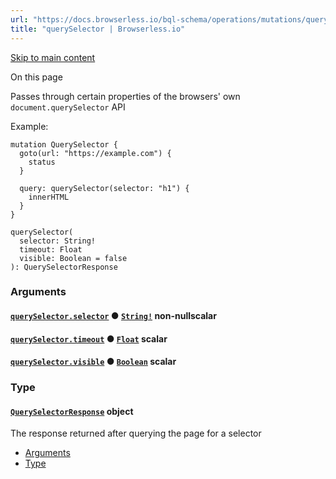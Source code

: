 ```yaml
---
url: "https://docs.browserless.io/bql-schema/operations/mutations/query-selector"
title: "querySelector | Browserless.io"
---
```


[Skip to main content](https://docs.browserless.io/bql-schema/operations/mutations/query-selector#__docusaurus_skipToContent_fallback)

On this page

Passes through certain properties of the browsers' own `document.querySelector` API

Example:

```codeBlockLines_p187
mutation QuerySelector {
  goto(url: "https://example.com") {
    status
  }

  query: querySelector(selector: "h1") {
    innerHTML
  }
}

```

```codeBlockLines_p187
querySelector(
  selector: String!
  timeout: Float
  visible: Boolean = false
): QuerySelectorResponse

```

### Arguments [​](https://docs.browserless.io/bql-schema/operations/mutations/query-selector\#arguments "Direct link to Arguments")

#### [`querySelector.selector`](https://docs.browserless.io/bql-schema/operations/mutations/query-selector\#) ● [`String!`](https://docs.browserless.io/bql-schema/types/scalars/string) non-nullscalar [​](https://docs.browserless.io/bql-schema/operations/mutations/query-selector\#queryselectorselectorstring-- "Direct link to queryselectorselectorstring--")

#### [`querySelector.timeout`](https://docs.browserless.io/bql-schema/operations/mutations/query-selector\#) ● [`Float`](https://docs.browserless.io/bql-schema/types/scalars/float) scalar [​](https://docs.browserless.io/bql-schema/operations/mutations/query-selector\#queryselectortimeoutfloat- "Direct link to queryselectortimeoutfloat-")

#### [`querySelector.visible`](https://docs.browserless.io/bql-schema/operations/mutations/query-selector\#) ● [`Boolean`](https://docs.browserless.io/bql-schema/types/scalars/boolean) scalar [​](https://docs.browserless.io/bql-schema/operations/mutations/query-selector\#queryselectorvisibleboolean- "Direct link to queryselectorvisibleboolean-")

### Type [​](https://docs.browserless.io/bql-schema/operations/mutations/query-selector\#type "Direct link to Type")

#### [`QuerySelectorResponse`](https://docs.browserless.io/bql-schema/types/objects/query-selector-response) object [​](https://docs.browserless.io/bql-schema/operations/mutations/query-selector\#queryselectorresponse- "Direct link to queryselectorresponse-")

The response returned after querying the page for a selector

- [Arguments](https://docs.browserless.io/bql-schema/operations/mutations/query-selector#arguments)
- [Type](https://docs.browserless.io/bql-schema/operations/mutations/query-selector#type)